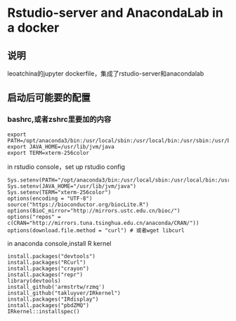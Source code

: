 # Rstudio-server and AnacondaLab in a docker
## 说明
leoatchina的jupyter dockerfile，集成了rstudio-server和anacondalab
## 启动后可能要的配置 
### bashrc,或者zshrc里要加的内容
```
export PATH=/opt/anaconda3/bin:/usr/local/sbin:/usr/local/bin:/usr/sbin:/usr/bin:/sbin:/bin
export JAVA_HOME=/usr/lib/jvm/java
export TERM=xterm-256color
```
in rstudio console，set up rstudio config
```
Sys.setenv(PATH="/opt/anaconda3/bin:/usr/local/sbin:/usr/local/bin:/usr/sbin:/usr/bin:/sbin:/bin")
Sys.setenv(JAVA_HOME="/usr/lib/jvm/java")
Sys.setenv(TERM="xterm-256color")
options(encoding = "UTF-8")
source("https://bioconductor.org/biocLite.R")
options(BioC_mirror="http://mirrors.ustc.edu.cn/bioc/")
options("repos" = c(CRAN="http://mirrors.tuna.tsinghua.edu.cn/anaconda/CRAN/"))
options(download.file.method = "curl") # 或者wget libcurl
```
in anaconda console,install R kernel
```
install.packages("devtools")
install.packages("RCurl")
install.packages("crayon")
install.packages("repr")
library(devtools)
install_github('armstrtw/rzmq')
install_github("takluyver/IRkernel")
install.packages("IRdisplay")
install.packages("pbdZMQ")
IRkernel::installspec()

```
